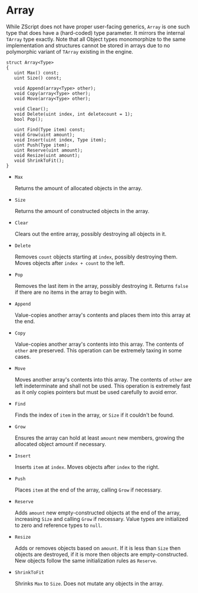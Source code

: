 # Array

While ZScript does not have proper user-facing generics, `Array` is one such
type that does have a (hard-coded) type parameter. It mirrors the internal
`TArray` type exactly. Note that all Object types monomorphize to the same
implementation and structures cannot be stored in arrays due to no polymorphic
variant of `TArray` existing in the engine.

```
struct Array<Type>
{
   uint Max() const;
   uint Size() const;

   void Append(array<Type> other);
   void Copy(array<Type> other);
   void Move(array<Type> other);

   void Clear();
   void Delete(uint index, int deletecount = 1);
   bool Pop();

   uint Find(Type item) const;
   void Grow(uint amount);
   void Insert(uint index, Type item);
   uint Push(Type item);
   uint Reserve(uint amount);
   void Resize(uint amount);
   void ShrinkToFit();
}
```

- `Max`

   Returns the amount of allocated objects in the array.

- `Size`

   Returns the amount of constructed objects in the array.

- `Clear`

   Clears out the entire array, possibly destroying all objects in it.

- `Delete`

   Removes `count` objects starting at `index`, possibly destroying them. Moves
   objects after `index + count` to the left.

- `Pop`

   Removes the last item in the array, possibly destroying it. Returns `false`
   if there are no items in the array to begin with.

- `Append`

   Value-copies another array's contents and places them into this array at the
   end.

- `Copy`

   Value-copies another array's contents into this array. The contents of
   `other` are preserved. This operation can be extremely taxing in some cases.

- `Move`

   Moves another array's contents into this array. The contents of `other` are
   left indeterminate and shall not be used. This operation is extremely fast
   as it only copies pointers but must be used carefully to avoid error.

- `Find`

   Finds the index of `item` in the array, or `Size` if it couldn't be found.

- `Grow`

   Ensures the array can hold at least `amount` new members, growing the
   allocated object amount if necessary.

- `Insert`

   Inserts `item` at `index`. Moves objects after `index` to the right.

- `Push`

   Places `item` at the end of the array, calling `Grow` if necessary.

- `Reserve`

   Adds `amount` new empty-constructed objects at the end of the array,
   increasing `Size` and calling `Grow` if necessary. Value types are
   initialized to zero and reference types to `null`.

- `Resize`

   Adds or removes objects based on `amount`. If it is less than `Size` then
   objects are destroyed, if it is more then objects are empty-constructed. New
   objects follow the same initialization rules as `Reserve`.

- `ShrinkToFit`

   Shrinks `Max` to `Size`. Does not mutate any objects in the array.

<!-- EOF -->
